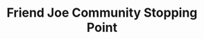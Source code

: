 ---
title: "Friend Joe Community Stopping Point"
url: /gbarnga/friend-joe-community-stopping-point/
shop: Lebensmittel
---